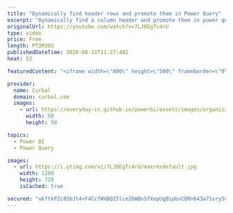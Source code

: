 ```yaml
---
title: "Dynamically find header rows and promote them in Power Query"
excerpt: "Dynamically find a column header and promote them in power query is  a very common requirement, specially if you are importing data from excel or pdfs for example.  In today's video, I will show you how to do that with just a few simple steps!  Here you can download all the pbix files: https://curbal.com/donwload-center"
originalUrl: https://youtube.com/watch?v=7LJ0EgTc4rU
type: video
price: Free
length: PT3M30S
publishedDateTime: 2020-08-31T11:27:48Z
heat: 52

featuredContent: "<iframe width=\"800\" height=\"500\" frameborder=\"0\" src=\"https://www.youtube.com/embed/7LJ0EgTc4rU\" allow=\"accelerometer; autoplay; encrypted-media; gyroscope; picture-in-picture\" allowfullscreen></iframe>"

provider:
  name: Curbal
  domain: curbal.com
  images:
    - url: https://everyday-cc.github.io/powerbi/assets/images/organizations/curbal.com-50x50.jpg
      width: 50
      height: 50

topics:
  - Power BI
  - Power Query

images:
  - url: https://i.ytimg.com/vi/7LJ0EgTc4rU/maxresdefault.jpg
    width: 1280
    height: 720
    isCached: true

secured: "uKftkPZc85bJt4+F4CcfWVBQI5lceZ6WBnSfXepUgBipbvCQRn643a71vry5osi/6byAQqdmhq35MjU3M9vCFGupngGKR3GLyJ/P+Y8th5y6kpW0vQIvb1vqcbyJeb+2Zt3K9vBPq7ehID9xHBfp7lynrAZu1GnEyIU0nVuoM4Q5tpVr5Kk7yOGwh7+iPZgVnva1/qaUnjx67N+Rdgaew8xdgz52+wBWOH9U9HdgAQw1LjqKwh8otVu1Ez1XmJRhI8PqfYt8/4eA9+1EQIp3ik0KTq6yrpIA14nH6yN+Nd6x0FrqVc2z9o93yj5bsfnHeeDgf6flbPlnWwA0JiAFAjbA2pvWMM3awhaw7cbDA2ppn6zo/B6pGbNBWm6QxFtr1D4zOwJXdOLJZuGX28gfG2XBYteoYq7hoaJRKo6FcxI=;tsxMiJV8+RgNv90sMayS/w=="
---
```


